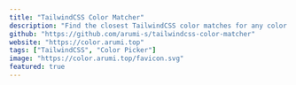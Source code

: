 ```yaml
---
title: "TailwindCSS Color Matcher"
description: "Find the closest TailwindCSS color matches for any color you need to work with"
github: "https://github.com/arumi-s/tailwindcss-color-matcher"
website: "https://color.arumi.top"
tags: ["TailwindCSS", "Color Picker"]
image: "https://color.arumi.top/favicon.svg"
featured: true
---
```

